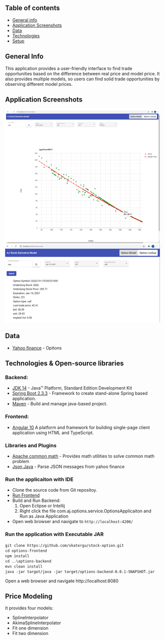 ## Table of contents
* [General info](#general-info)
* [Application Screenshots](#application-screenshots)
* [Data](#data)
* [Technologies](#technologies)
* [Setup](#setup)

## General Info
This application provides a user-friendly interface to find trade opportunities 
based on the difference between real price and model price. It also provides multiple models, 
so users can find solid trade opportunities by observing different model prices.
	
## Application Screenshots
![FitTwo price model](images/fitTwoCall.png)
![Quote Lookup](images/quoteLookUp.png)

## Data
* [Yahoo finance](https://query2.finance.yahoo.com/v7/finance/options/qqq) - Opitons

## Technologies & Open-source libraries

### Backend: 
* [JDK 14](https://docs.oracle.com/en/java/javase/14/) - Java™ Platform, Standard Edition Development Kit
* [Spring Boot 2.3.3](https://spring.io/projects/spring-boot) - Framework to create stand-alone Spring based application.
* [Maven](https://maven.apache.org/) - Build and manage java-based project.

### Frontend:
* [Angular 10](https://angular.io/) A platform and framework for building single-page client application using HTML and TypeScript.

### Libraries and Plugins
* [Apache common math](http://commons.apache.org/proper/commons-math/index.html) - Provides math utilities to solve common math problem 
* [Json Java](https://www.oracle.com/technical-resources/articles/java/json.html) - Parse JSON messages from yahoo finance

### Run the applicaiton with IDE
* Clone the source code from Git repositoy.
* [Run Frontend](https://github.com/skatergu/stock-option/blob/master/options-frontend)
* Build and Run Backend: 
    1. Open Eclipse or Intellij 
    2. Right click the file com.aj.options.service.OptionsApplicaiton and Run as Java Application
* Open web browser and navigate to `http://localhost:4200/`

### Run the application with Executable JAR
 `git clone https://github.com/skatergu/stock-option.git` \
 `cd options-frontend` \
 `npm install` \
 `cd ..\options-backend` \
 `mvn clean install` \
 `java -jar target/java -jar target/options-backend-0.0.1-SNAPSHOT.jar` 
 
 Open a web browser and navigate http://localhost:8080

## Price Modeling
It provides four models: 
* SplineInterpolator
* AkimaSplineInterpolator
* Fit one dimension
* Fit two dimension
